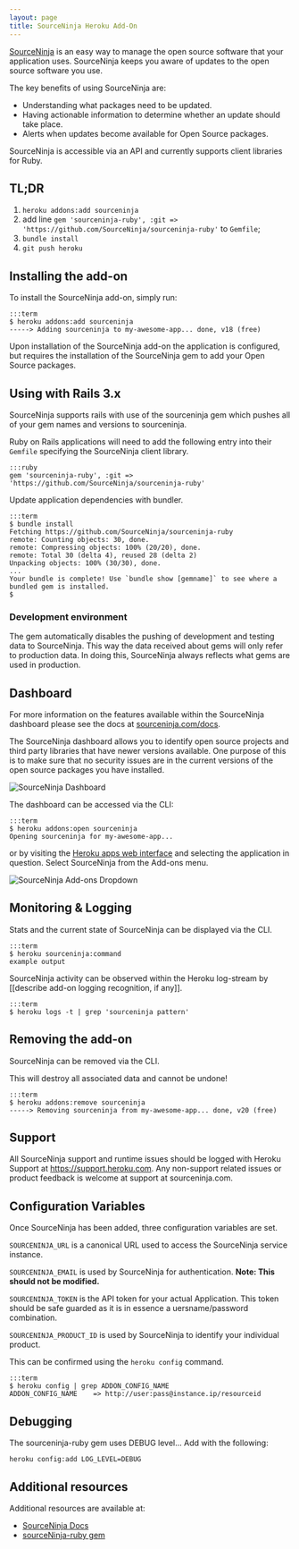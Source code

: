 ```yaml
---
layout: page
title: SourceNinja Heroku Add-On
---
```


[SourceNinja](http://www.sourceninja.com) is an easy way to manage the open source software that your application uses. SourceNinja keeps you aware of updates to the open source software you use.

The key benefits of using SourceNinja are:

* Understanding what packages need to be updated.
* Having actionable information to determine whether an update should take place.
* Alerts when updates become available for Open Source packages.

SourceNinja is accessible via an API and currently supports client libraries for Ruby.

## TL;DR 
1. `heroku addons:add sourceninja`
2. add line `gem 'sourceninja-ruby', :git => 'https://github.com/SourceNinja/sourceninja-ruby'` to `Gemfile`;
3. `bundle install`
4. `git push heroku`

## Installing the add-on
To install the SourceNinja add-on, simply run:

    :::term
    $ heroku addons:add sourceninja
    -----> Adding sourceninja to my-awesome-app... done, v18 (free)

Upon installation of the SourceNinja add-on the application is configured, but requires the installation of the SourceNinja gem to add your Open Source packages.

## Using with Rails 3.x
SourceNinja supports rails with use of the sourceninja gem which pushes all of your gem names and versions to sourceninja.

Ruby on Rails applications will need to add the following entry into their `Gemfile` specifying the SourceNinja client library.

    :::ruby
    gem 'sourceninja-ruby', :git => 'https://github.com/SourceNinja/sourceninja-ruby'

Update application dependencies with bundler.

    :::term
    $ bundle install    
    Fetching https://github.com/SourceNinja/sourceninja-ruby
    remote: Counting objects: 30, done.
    remote: Compressing objects: 100% (20/20), done.
    remote: Total 30 (delta 4), reused 28 (delta 2)
    Unpacking objects: 100% (30/30), done.
    ...
    Your bundle is complete! Use `bundle show [gemname]` to see where a bundled gem is installed.
    $

### Development environment

The gem automatically disables the pushing of development and testing data to SourceNinja. This way the data received about gems will only refer to production data. In doing this, SourceNinja always reflects what gems are used in production.

## Dashboard

For more information on the features available within the SourceNinja dashboard please see the docs at [sourceninja.com/docs](http://sourceninja.com/docs).

The SourceNinja dashboard allows you to identify open source projects and third party libraries that have newer versions available. One purpose of this is to make sure that no security issues are in the current versions of the open source packages you have installed.

![SourceNinja Dashboard](http://cl.ly/1j212T3m443U0c061h3i/Screen%20shot%202012-03-12%20at%2012.33.32%20PM.png "SourceNinja Dashboard")

The dashboard can be accessed via the CLI:

    :::term
    $ heroku addons:open sourceninja
    Opening sourceninja for my-awesome-app...

or by visiting the [Heroku apps web interface](http://heroku.com/myapps) and selecting the application in question. Select SourceNinja from the Add-ons menu.

![SourceNinja Add-ons Dropdown](http://cl.ly/3s3G3r412T1c282Q3Q1F/Screen%20shot%202012-03-12%20at%2011.11.02%20AM.png "SourceNinja Add-ons Dropdown")

## Monitoring & Logging

Stats and the current state of SourceNinja can be displayed via the CLI.

    :::term
    $ heroku sourceninja:command
    example output

SourceNinja activity can be observed within the Heroku log-stream by [[describe add-on logging recognition, if any]].

    :::term
    $ heroku logs -t | grep 'sourceninja pattern'

## Removing the add-on
SourceNinja can be removed via the  CLI.

<div class="warning" markdown="1">This will destroy all associated data and cannot be undone!</div>

    :::term
    $ heroku addons:remove sourceninja
    -----> Removing sourceninja from my-awesome-app... done, v20 (free)

## Support

All SourceNinja support and runtime issues should be logged with Heroku Support at https://support.heroku.com. Any non-support related issues or product feedback is welcome at support at sourceninja.com.

## Configuration Variables
Once SourceNinja has been added, three configuration variables are set.

`SOURCENINJA_URL` is a canonical URL used to access the SourceNinja service instance.

`SOURCENINJA_EMAIL` is used by SourceNinja for authentication. __Note: This should not be modified.__

`SOURCENINJA_TOKEN` is the API token for your actual Application. This token should be safe guarded as it is in essence a uersname/password combination.

`SOURCENINJA_PRODUCT_ID` is used by SourceNinja to identify your individual product.
 
This can be confirmed using the `heroku config` command.

    :::term
    $ heroku config | grep ADDON_CONFIG_NAME
    ADDON_CONFIG_NAME    => http://user:pass@instance.ip/resourceid

## Debugging
The sourceninja-ruby gem uses DEBUG level... Add with the following:

    heroku config:add LOG_LEVEL=DEBUG

## Additional resources

Additional resources are available at:

* [SourceNinja Docs](http://www.sourceninja.com/docs/)
* [sourceNinja-ruby gem](sourceninja-gem)
